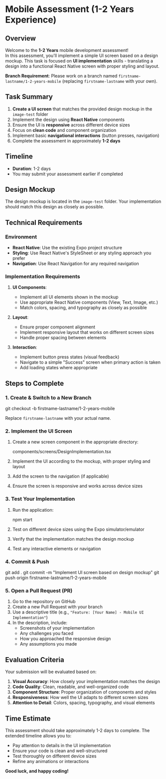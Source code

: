 # Mobile Assessment (1-2 Years Experience)

## Overview

Welcome to the **1-2 Years** mobile development assessment!  
In this assessment, you'll implement a simple UI screen based on a design mockup. This task is focused on **UI implementation** skills - translating a design into a functional React Native screen with proper styling and layout.

**Branch Requirement**: Please work on a branch named `firstname-lastname/1-2-years-mobile` (replacing `firstname-lastname` with your own).

## Task Summary

1. **Create a UI screen** that matches the provided design mockup in the `image-test` folder
2. Implement the design using **React Native** components
3. Ensure the UI is **responsive** across different device sizes
4. Focus on **clean code** and component organization
5. Implement basic **navigational interactions** (button presses, navigation)
6. Complete the assessment in approximately **1-2 days**

## Timeline

- **Duration**: 1-2 days
- You may submit your assessment earlier if completed

## Design Mockup

The design mockup is located in the `image-test` folder. Your implementation should match this design as closely as possible.

## Technical Requirements

### Environment

- **React Native**: Use the existing Expo project structure
- **Styling**: Use React Native's StyleSheet or any styling approach you prefer
- **Navigation**: Use React Navigation for any required navigation

### Implementation Requirements

1. **UI Components**:

   - Implement all UI elements shown in the mockup
   - Use appropriate React Native components (View, Text, Image, etc.)
   - Match colors, spacing, and typography as closely as possible

2. **Layout**:

   - Ensure proper component alignment
   - Implement responsive layout that works on different screen sizes
   - Handle proper spacing between elements

3. **Interaction**:
   - Implement button press states (visual feedback)
   - Navigate to a simple "Success" screen when primary action is taken
   - Add loading states where appropriate

## Steps to Complete

### 1. Create & Switch to a New Branch

git checkout -b firstname-lastname/1-2-years-mobile

Replace `firstname-lastname` with your actual name.

### 2. Implement the UI Screen

1. Create a new screen component in the appropriate directory:

   components/screens/DesignImplementation.tsx

2. Implement the UI according to the mockup, with proper styling and layout

3. Add the screen to the navigation (if applicable)

4. Ensure the screen is responsive and works across device sizes

### 3. Test Your Implementation

1. Run the application:

   npm start

2. Test on different device sizes using the Expo simulator/emulator

3. Verify that the implementation matches the design mockup

4. Test any interactive elements or navigation

### 4. Commit & Push

git add .
git commit -m "Implement UI screen based on design mockup"
git push origin firstname-lastname/1-2-years-mobile

### 5. Open a Pull Request (PR)

1. Go to the repository on GitHub
2. Create a new Pull Request with your branch
3. Use a descriptive title (e.g., `"Feature: [Your Name] - Mobile UI Implementation"`)
4. In the description, include:
   - Screenshots of your implementation
   - Any challenges you faced
   - How you approached the responsive design
   - Any assumptions you made

## Evaluation Criteria

Your submission will be evaluated based on:

1. **Visual Accuracy**: How closely your implementation matches the design
2. **Code Quality**: Clean, readable, and well-organized code
3. **Component Structure**: Proper organization of components and styles
4. **Responsiveness**: How well the UI adapts to different screen sizes
5. **Attention to Detail**: Colors, spacing, typography, and visual elements

## Time Estimate

This assessment should take approximately 1-2 days to complete. The extended timeline allows you to:

- Pay attention to details in the UI implementation
- Ensure your code is clean and well-structured
- Test thoroughly on different device sizes
- Refine any animations or interactions

**Good luck, and happy coding!**
